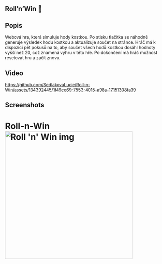 ## Roll’n’Win 🎲
## Popis
Webová hra, která simuluje hody kostkou. Po stisku tlačítka se náhodně generuje výsledek hodu kostkou a aktualizuje součet na stránce. Hráč má k dispozici pět pokusů na to, aby součet všech hodů kostkou dosáhl hodnoty vyšší než 20, což znamená výhru v této hře. Po dokončení má hráč možnost resetovat hru a začít znovu.
## Video

https://github.com/SedlakovaLucie/Roll-n-Win/assets/134392445/1f49ce69-7553-4015-a98a-17151308fa39

## Screenshots

# Roll-n-Win<img width="421" alt="Roll 'n' Win img" src="https://github.com/SedlakovaLucie/Roll-n-Win/assets/134392445/c6279314-dc7a-4bf0-a34a-99509fb8bbd6">
